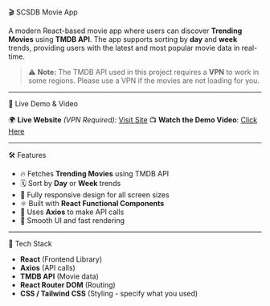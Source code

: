 🎬 SCSDB Movie App

A modern React-based movie app where users can discover **Trending Movies** using **TMDB API**. The app supports sorting by **day** and **week** trends, providing users with the latest and most popular movie data in real-time.

> ⚠️ **Note:** The TMDB API used in this project requires a **VPN** to work in some regions. Please use a VPN if the movies are not loading for you.

---

🔗 Live Demo & Video

🌍 **Live Website** *(VPN Required)*: [Visit Site](https://scsdb-movie-app-two.vercel.app/)
📺 **Watch the Demo Video**: [Click Here](https://drive.google.com/file/d/1ua6eZHoz2Lwv1LHNNllajpMzGaM0w5L3/view?usp=drive_link)  


---

🛠️ Features

- 🔥 Fetches **Trending Movies** using TMDB API
- 🗓️ Sort by **Day** or **Week** trends
- 🎨 Fully responsive design for all screen sizes
- ⚛️ Built with **React Functional Components**
- 🔁 Uses **Axios** to make API calls
- 🚀 Smooth UI and fast rendering

---

🧪 Tech Stack

- **React** (Frontend Library)
- **Axios** (API calls)
- **TMDB API** (Movie data)
- **React Router DOM** (Routing)
- **CSS / Tailwind CSS** (Styling - specify what you used)

